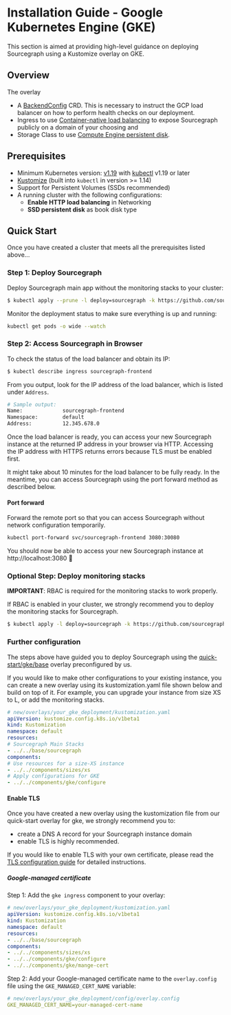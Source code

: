 # Installation Guide - Google Kubernetes Engine (GKE)

This section is aimed at providing high-level guidance on deploying Sourcegraph using a Kustomize overlay on GKE. 

## Overview

The overlay 

- A [BackendConfig](https://cloud.google.com/kubernetes-engine/docs/how-to/ingress-configuration#create_backendconfig) CRD. This is necessary to instruct the GCP load balancer on how to perform health checks on our deployment.
- Ingress to use [Container-native load balancing](https://cloud.google.com/kubernetes-engine/docs/how-to/container-native-load-balancing) to expose Sourcegraph publicly on a domain of your choosing and
- Storage Class to use [Compute Engine persistent disk](https://cloud.google.com/kubernetes-engine/docs/how-to/persistent-volumes/gce-pd-csi-driver).

## Prerequisites

- Minimum Kubernetes version: [v1.19](https://kubernetes.io/blog/2020/08/26/kubernetes-release-1.19-accentuate-the-paw-sitive/) with [kubectl](https://kubernetes.io/docs/tasks/tools/install-kubectl/) v1.19 or later
- [Kustomize](https://kustomize.io/) (built into `kubectl` in version >= 1.14)
- Support for Persistent Volumes (SSDs recommended)
- A running cluster with the following configurations:
  - **Enable HTTP load balancing** in Networking
  - **SSD persistent disk** as book disk type 

## Quick Start

Once you have created a cluster that meets all the prerequisites listed above...

### Step 1: Deploy Sourcegraph

Deploy Sourcegraph main app without the monitoring stacks to your cluster:

```bash
$ kubectl apply --prune -l deploy=sourcegraph -k https://github.com/sourcegraph/deploy-sourcegraph/new/quick-start/gke/base?ref=v4.3.1
```

Monitor the deployment status to make sure everything is up and running:

```bash
kubectl get pods -o wide --watch
```

### Step 2: Access Sourcegraph in Browser

To check the status of the load balancer and obtain its IP:

```bash
$ kubectl describe ingress sourcegraph-frontend
```

From you output, look for the IP address of the load balancer, which is listed under `Address`.

```bash
# Sample output:
Name:             sourcegraph-frontend
Namespace:        default
Address:          12.345.678.0
```

Once the load balancer is ready, you can access your new Sourcegraph instance at the returned IP address in your browser via HTTP. Accessing the IP address with HTTPS returns errors because TLS must be enabled first.

It might take about 10 minutes for the load balancer to be fully ready. In the meantime, you can access Sourcegraph using the port forward method as described below.

#### Port forward

Forward the remote port so that you can access Sourcegraph without network configuration temporarily.

```bash
kubectl port-forward svc/sourcegraph-frontend 3080:30080
```

You should now be able to access your new Sourcegraph instance at http://localhost:3080  🎉

### Optional Step: Deploy monitoring stacks 

**IMPORTANT**: RBAC is required for the monitoring stacks to work properly.

If RBAC is enabled in your cluster, we strongly recommend you to deploy the monitoring stacks for Sourcegraph.

```bash
$ kubectl apply -l deploy=sourcegraph -k https://github.com/sourcegraph/deploy-sourcegraph/new/quick-start/monitoring?ref=v4.3.1
```

### Further configuration

The steps above have guided you to deploy Sourcegraph using the [quick-start/gke/base](https://github.com/sourcegraph/deploy-sourcegraph/tree/master/new/quick-start/gke/base) overlay preconfigured by us.

If you would like to make other configurations to your existing instance, you can create a new overlay using its kustomization.yaml file shown below and build on top of it. For example, you can upgrade your instance from size XS to L, or add the monitoring stacks.

```yaml
# new/overlays/your_gke_deployment/kustomization.yaml
apiVersion: kustomize.config.k8s.io/v1beta1
kind: Kustomization
namespace: default
resources:
# Sourcegraph Main Stacks
- ../../base/sourcegraph
components:
# Use resources for a size-XS instance
- ../../components/sizes/xs
# Apply configurations for GKE
- ../../components/gke/configure
```

#### Enable TLS

Once you have created a new overlay using the kustomization file from our quick-start overlay for gke, we strongly recommend you to: 
- create a DNS A record for your Sourcegraph instance domain
- enable TLS is highly recommended. 

If you would like to enable TLS with your own certificate, please read the [TLS configuration guide](configure.md#tls) for detailed instructions.

##### Google-managed certificate

Step 1: Add the `gke ingress` component to your overlay:

```yaml
# new/overlays/your_gke_deployment/kustomization.yaml
apiVersion: kustomize.config.k8s.io/v1beta1
kind: Kustomization
namespace: default
resources:
- ../../base/sourcegraph
components:
- ../../components/sizes/xs
- ../../components/gke/configure
- ../../components/gke/mange-cert
```

Step 2: Add your Google-managed certificate name to the `overlay.config` file using the `GKE_MANAGED_CERT_NAME` variable:

```yaml
# new/overlays/your_gke_deployment/config/overlay.config
GKE_MANAGED_CERT_NAME=your-managed-cert-name
```
